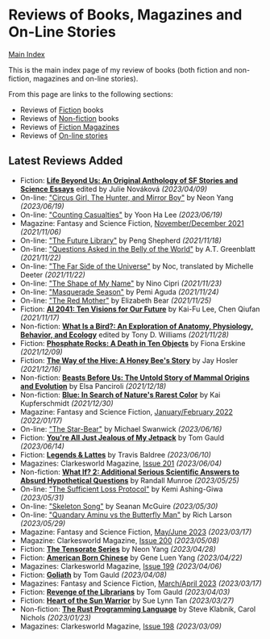 # Reviews of Books, Magazines and On-Line Stories

[Main Index](../README.md)

This is the main index page of my review of books (both fiction and non-fiction, magazines and on-line stories).

From this page are links to the following sections:

- Reviews of [Fiction](fiction/README.md) books
- Reviews of [Non-fiction](nonfiction/README.md) books
- Reviews of [Fiction Magazines](magazines/README.md)
- Reviews of [On-line stories](online/README.md)

## Latest Reviews Added
- Fiction: [**Life Beyond Us: An Original Anthology of SF Stories and Science Essays**](fiction/2023/20230409-LifeBeyondUs.md) edited by Julie Nováková *(2023/04/09)*
- On-line: ["Circus Girl, The Hunter, and Mirror Boy"](online/2023/20230619-CircusGirlHunterMirrorBoy.md) by Neon Yang *(2023/06/19)*
- On-line: ["Counting Casualties"](online/2023/20230619-CountingCasualties.md) by Yoon Ha Lee *(2023/06/19)*
- Magazine: Fantasy and Science Fiction, [November/December 2021](magazines/FantasyAndScienceFiction/20211106-FSF202111.md) *(2021/11/06)*
- On-line: ["The Future Library"](online/2021/20211118-FutureLibrary.md) by Peng Shepherd *(2021/11/18)*
- On-line: ["Questions Asked in the Belly of the World"](online/2021/20211122-QuestionsAskedBellyOfTheWorld.md) by A.T. Greenblatt *(2021/11/22)*
- On-line: ["The Far Side of the Universe"](online/2021/20211122-FarSideUniverse.md) by Noc, translated by Michelle Deeter *(2021/11/22)*
- On-line: ["The Shape of My Name"](online/2021/20211123-ShapeOfMyName.md) by Nino Cipri *(2021/11/23)*
- On-line: ["Masquerade Season"](online/2021/20211124-MasqueradeSeason.md) by Pemi Aguda *(2021/11/24)*
- On-line: ["The Red Mother"](online/2021/20211125-RedMother.md) by Elizabeth Bear *(2021/11/25)*
- Fiction: [**AI 2041: Ten Visions for Our Future**](fiction/2021/20211117-AI2041.md) by Kai-Fu Lee, Chen Qiufan *(2021/11/17)*
- Non-fiction: [**What Is a Bird?: An Exploration of Anatomy, Physiology, Behavior, and Ecology**](nonfiction/2021/20211128-WhatIsABird.md) edited by Tony D. Williams *(2021/11/28)*
- Fiction: [**Phosphate Rocks: A Death in Ten Objects**](fiction/2021/20211209-PhosphateRocks.md) by Fiona Erskine *(2021/12/09)*
- Fiction: [**The Way of the Hive: A Honey Bee's Story**](fiction/2021/20211216-WayOfTheHive.md) by Jay Hosler *(2021/12/16)*
- Non-fiction: [**Beasts Before Us: The Untold Story of Mammal Origins and Evolution**](nonfiction/2021/20211218-BeastsBeforeUs.md) by Elsa Panciroli *(2021/12/18)*
- Non-fiction: [**Blue: In Search of Nature's Rarest Color**](nonfiction/2021/20211230-Blue.md) by Kai Kupferschmidt *(2021/12/30)*
- Magazine: Fantasy and Science Fiction, [January/February 2022](magazines/FantasyAndScienceFiction/20220117-FSF202201.md) *(2022/01/17)*
- On-line: ["The Star-Bear"](online/2023/20230616-StarBear.md) by Michael Swanwick *(2023/06/16)*
- Fiction: [**You're All Just Jealous of My Jetpack**](fiction/2023/20230614-JealousMyBackpack.md) by Tom Gauld *(2023/06/14)*
- Fiction: [**Legends & Lattes**](fiction/2023/20230610-LegendsAndLattes.md) by Travis Baldree *(2023/06/10)*
- Magazines: Clarkesworld Magazine, [Issue 201](magazines/Clarkesworld/20230604-Clarkesworld201.md) *(2023/06/04)*
- Non-fiction: [**What If? 2: Additional Serious Scientific Answers to Absurd Hypothetical Questions**](nonfiction/2023/20230525-WhatIf2.md) by Randall Munroe *(2023/05/25)*
- On-line: ["The Sufficient Loss Protocol"](online/2023/20230531-SufficientLossProtocol.md) by Kemi Ashing-Giwa *(2023/05/31)*
- On-line: ["Skeleton Song"](online/2023/20230530-SkeletonSong.md) by Seanan McGuire *(2023/05/30)*
- On-line: ["Quandary Aminu vs the Butterfly Man"](online/2023/20230529-QuandryAminuTheButterflyMan.md) by Rich Larson *(2023/05/29)*
- Magazine: Fantasy and Science Fiction, [May/June 2023](magazines/FantasyAndScienceFiction/20230514-FSF202305.md) *(2023/03/17)*
- Magazine: Clarkesworld Magazine, [Issue 200](magazines/Clarkesworld/20230508-Clarkesworld200.md) *(2023/05/08)*
- Fiction: [**The Tensorate Series**](fiction/2023/20230428-TheTensorateSeries.md) by Neon Yang *(2023/04/28)*
- Fiction: [**American Born Chinese**](fiction/2023/20230422-AmericanBornChinese.md) by Gene Luen Yang *(2023/04/22)*
- Magazines: Clarkesworld Magazine, [Issue 199](magazines/Clarkesworld/20230406-Clarkesworld199.md) *(2023/04/06)*
- Fiction: [**Goliath**](fiction/2023/20230408-Goliath.md) by Tom Gauld *(2023/04/08)*
- Magazines: Fantasy and Science Fiction, [March/April 2023](magazines/FantasyAndScienceFiction/20230317-FSF202303.md) *(2023/03/17)*
- Fiction: [**Revenge of the Librarians**](fiction/2023/20230403-RevengeOfTheLibrarians.md) by Tom Gauld *(2023/04/03)*
- Fiction: [**Heart of the Sun Warrior**](fiction/2023/20230327-HeartOfTheSunWarrior.md) by Sue Lynn Tan *(2023/03/27)*
- Non-fiction: [**The Rust Programming Language**](nonfiction/2023/20230123-RustProgrammingLanguage.md) by Steve Klabnik, Carol Nichols *(2023/01/23)*
- Magazines: Clarkesworld Magazine, [Issue 198](magazines/Clarkesworld/20230309-Clarkesworld198.md) *(2023/03/09)*
